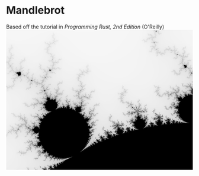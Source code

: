 # Mandlebrot

Based off the tutorial in *Programming Rust, 2nd Edition* (O'Reilly)
![mandlebrot](https://raw.githubusercontent.com/slymon99/mandle/main/mandel.png)
